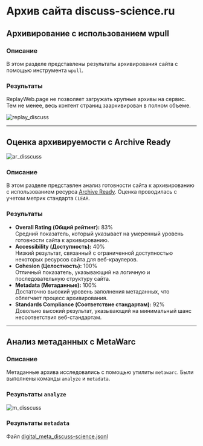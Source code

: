 # Архив сайта discuss-science.ru


## Архивирование с использованием wpull

### Описание  
В этом разделе представлены результаты архивирования сайта с помощью инструмента `wpull`.
### Результаты  
ReplayWeb.page не позволяет загружать крупные архивы на сервис. Тем не менее, весь контент страниц заархивирован в полном объеме.

![replay_discuss](https://github.com/user-attachments/assets/d8cf3b0a-30ee-4133-aa82-e3aef424c6cd)

---

## Оценка архивируемости с Archive Ready  

![ar_disscuss](https://github.com/user-attachments/assets/3bf41cb3-eaa8-47d3-abca-5dd8b17d5ee6)

### Описание  
В этом разделе представлен анализ готовности сайта к архивированию с использованием ресурса [Archive Ready](http://archiveready.com/check?url=http://andreyvoznesenski.ru). Оценка проводилась с учетом метрик стандарта `CLEAR`.

### Результаты  
- **Overall Rating (Общий рейтинг):** 83%  
  Средний показатель, который указывает на умеренный уровень готовности сайта к архивированию.  
- **Accessibility (Доступность):** 40%  
  Низкий результат, связанный с ограниченной доступностью некоторых ресурсов сайта для веб-краулеров.  
- **Cohesion (Целостность):** 100%  
  Отличный показатель, указывающий на логичную и последовательную структуру сайта.  
- **Metadata (Метаданные):** 100%  
  Достаточно высокий уровень заполнения метаданных, что облегчает процесс архивирования.  
- **Standards Compliance (Соответствие стандартам):** 92%  
  Довольно высокий результат, указывающий на минимальный шанс несоответствия веб-стандартам.  

---

## Анализ метаданных с MetaWarc

### Описание  
Метаданные архива исследовались с помощью утилиты `metawarc`. Были выполнены команды `analyze` и `metadata`.

### Результаты `analyze`

![m_disscuss](https://github.com/user-attachments/assets/be35da2a-ceca-41bf-922b-ce0df6cc9cda)

### Результаты `metadata`

Файл [digital_meta_discuss-science.jsonl](digital_meta_discuss-science.jsonl)


